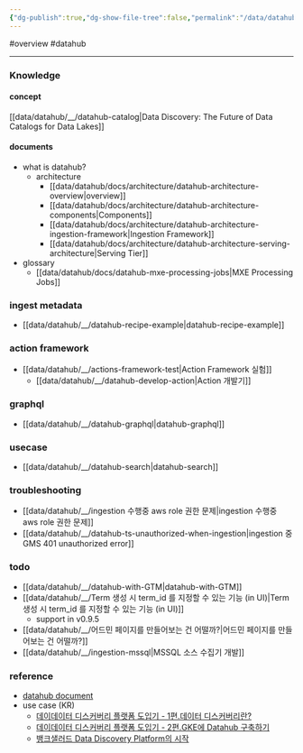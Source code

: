 ```yaml
---
{"dg-publish":true,"dg-show-file-tree":false,"permalink":"/data/datahub/__datahub_overview/","dgShowFileTree":false,"dgPassFrontmatter":true,"noteIcon":"","created":"","updated":""}
---
```


#overview #datahub 

---

### Knowledge

#### concept
[[data/datahub/__/datahub-catalog\|Data Discovery: The Future of Data Catalogs for Data Lakes]]

#### documents
- what is datahub?
	- architecture
		- [[data/datahub/docs/architecture/datahub-architecture-overview\|overview]]
		- [[data/datahub/docs/architecture/datahub-architecture-components\|Components]]
		- [[data/datahub/docs/architecture/datahub-architecture-ingestion-framework\|Ingestion Framework]]
		- [[data/datahub/docs/architecture/datahub-architecture-serving-architecture\|Serving Tier]]
- glossary
	- [[data/datahub/docs/datahub-mxe-processing-jobs\|MXE Processing Jobs]]

### ingest metadata
- [[data/datahub/__/datahub-recipe-example\|datahub-recipe-example]]

### action framework
- [[data/datahub/__/actions-framework-test\|Action Framework 실험]]
	- [[data/datahub/__/datahub-develop-action\|Action 개발기]]

### graphql
- [[data/datahub/__/datahub-graphql\|datahub-graphql]]

### usecase
- [[data/datahub/__/datahub-search\|datahub-search]]

### troubleshooting
- [[data/datahub/__/ingestion 수행중 aws role 권한 문제\|ingestion 수행중 aws role 권한 문제]]
- [[data/datahub/__/datahub-ts-unauthorized-when-ingestion\|ingestion 중 GMS 401 unauthorized error]]

### todo
- [[data/datahub/__/datahub-with-GTM\|datahub-with-GTM]]
- [[data/datahub/__/Term 생성 시 term_id 를 지정할 수 있는 기능 (in UI)\|Term 생성 시 term_id 를 지정할 수 있는 기능 (in UI)]]
	- support in v0.9.5
- [[data/datahub/__/어드민 페이지를 만들어보는 건 어떨까?\|어드민 페이지를 만들어보는 건 어떨까?]]
- [[data/datahub/__/ingestion-mssql\|MSSQL 소스 수집기 개발]]

### reference
- [datahub document](https://datahubproject.io/docs/)
- use case (KR)
	- [데이데이터 디스커버리 플랫폼 도입기 - 1편.데이터 디스커버리란?](https://tech.socarcorp.kr/data/2022/02/25/data-discovery-platform-01.html)
	- [데이데이터 디스커버리 플랫폼 도입기 - 2편.GKE에 Datahub 구축하기](https://tech.socarcorp.kr/data/2022/03/16/metdata-platform-02.html)
	- [뱅크샐러드 Data Discovery Platform의 시작](https://blog.banksalad.com/tech/the-starting-of-datadiscoveryplatform-era-in-banksalad/)